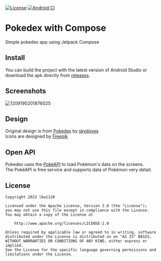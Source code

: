 [![License](https://img.shields.io/badge/License-Apache%202.0-blue.svg)](https://opensource.org/licenses/Apache-2.0)
[![Android CI](https://github.com/lkw1120/compose-pokedex/actions/workflows/android.yml/badge.svg)](https://github.com/lkw1120/compose-pokedex/actions/workflows/android.yml)

# Pokedex with Compose

Simple pokedex app using Jetpack Compose

## Install

You can build the project with the latest version of Android Studio or download the apk directly from [releases](https://github.com/lkw1120/compose-pokedex/releases).

## Screenshots

![1209195201876025](https://github.com/lkw1120/compose-pokedex/assets/15232122/b661b53a-6ca5-44cf-b037-3e384897e8f1)

## Design

Original design is from [Pokedex](https://github.com/skydoves/Pokedex) by [skydoves](https://github.com/skydoves)   
Icons are designed by [Freepik](https://www.freepik.com/)

## Open API

Pokedex uses the [PokéAPI](https://pokeapi.co/) to load Pokémon's data on the screens.   
The PokéAPI is free service and supports data of Pokémon very detail.

## License
```
Copyright 2023 lkw1120

Licensed under the Apache License, Version 2.0 (the "License");
you may not use this file except in compliance with the License.
You may obtain a copy of the License at

    http://www.apache.org/licenses/LICENSE-2.0

Unless required by applicable law or agreed to in writing, software
distributed under the License is distributed on an "AS IS" BASIS,
WITHOUT WARRANTIES OR CONDITIONS OF ANY KIND, either express or implied.
See the License for the specific language governing permissions and
limitations under the License.
```
